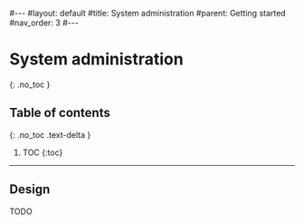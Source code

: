 #---
#layout: default
#title: System administration
#parent: Getting started
#nav_order: 3
#---

# System administration
{: .no_toc }


## Table of contents
{: .no_toc .text-delta }

1. TOC
{:toc}

---

## Design

TODO